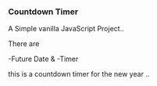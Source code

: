 ### Countdown Timer

A Simple vanilla JavaScript Project..

There are 

-Future Date &
-Timer

this is a countdown timer for the new year ..